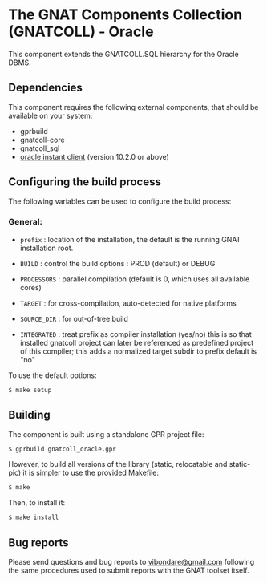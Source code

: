 The GNAT Components Collection (GNATCOLL) - Oracle
==================================================

This component extends the GNATCOLL.SQL hierarchy for the Oracle DBMS.

Dependencies
------------

This component requires the following external components, that should be
available on your system:

* gprbuild
* gnatcoll-core
* gnatcoll_sql
* [oracle instant client](https://www.oracle.com/database/technologies/instant-client/downloads.html) (version 10.2.0 or above)

Configuring the build process
-----------------------------

The following variables can be used to configure the build process:

### General:

* `prefix`     : location of the installation, the default is the running
                 GNAT installation root.

* `BUILD`      : control the build options : PROD (default) or DEBUG

* `PROCESSORS` : parallel compilation (default is 0, which uses all available
                 cores)

* `TARGET`     : for cross-compilation, auto-detected for native platforms

* `SOURCE_DIR` : for out-of-tree build

* `INTEGRATED` : treat prefix as compiler installation (yes/no)
                 this is so that installed gnatcoll project can later be
                 referenced as predefined project of this compiler;
                 this adds a normalized target subdir to prefix
                 default is "no"

To use the default options:

```sh
$ make setup
```

Building
--------

The component is built using a standalone GPR project file:

```sh
$ gprbuild gnatcoll_oracle.gpr
```

However, to build all versions of the library (static, relocatable and
static-pic) it is simpler to use the provided Makefile:

```sh
$ make
```

Then, to install it:

```sh
$ make install
```

Bug reports
-----------

Please send questions and bug reports to vibondare@gmail.com following
the same procedures used to submit reports with the GNAT toolset itself.
